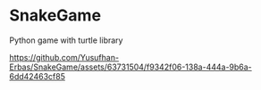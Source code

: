 # SnakeGame
Python game with turtle library


https://github.com/Yusufhan-Erbas/SnakeGame/assets/63731504/f9342f06-138a-444a-9b6a-6dd42463cf85

